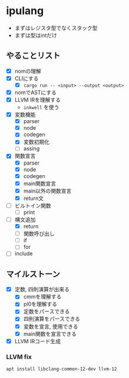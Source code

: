 # ipulang
- まずはレジスタ型でなくスタック型  
- まずは型はintだけ

## やることリスト
- [x] nomの理解
- [x] CLIにする
    - [x] `cargo run -- <input> --output <output>`
- [x] nomでASTにする
- [x] LLVM IRを理解する
    - `inkwell` を使う
- [x] 変数機能
    - [x] parser
    - [x] node
    - [x] codegen
    - [x] 変数初期化
    - [ ] assing
- [x] 関数宣言
    - [x] parser
    - [x] node
    - [x] codegen
    - [x] main関数宣言
    - [x] main以外の関数宣言
    - [x] return文
- [ ] ビルトイン関数
    - [ ] print
- [ ] 構文追加
    - [x] return
    - [ ] 関数呼び出し
    - [ ] if
    - [ ] for
- [ ] include

## マイルストーン
- [x] 定数, 四則演算が出来る
    - [x] cmmを理解する
    - [x] pl0を理解する
    - [x] 定数をパースできる
    - [x] 四則演算をパースできる
    - [x] 変数を宣言, 使用できる
    - [x] main関数を宣言できる
- [x] LLVM IRコード生成

### LLVM fix
```shell
apt install libclang-common-12-dev llvm-12
```